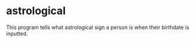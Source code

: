 # astrological
This program tells what astrological sign a person is when their birthdate is inputted.
